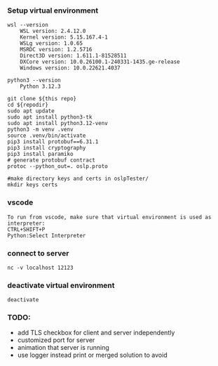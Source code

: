 ### **Setup virtual environment**
```shell
wsl --version
    WSL version: 2.4.12.0
    Kernel version: 5.15.167.4-1
    WSLg version: 1.0.65
    MSRDC version: 1.2.5716
    Direct3D version: 1.611.1-81528511
    DXCore version: 10.0.26100.1-240331-1435.ge-release
    Windows version: 10.0.22621.4037

python3 --version
    Python 3.12.3

git clone ${this repo}
cd ${repodir}
sudo apt update
sudo apt install python3-tk
sudo apt install python3.12-venv
python3 -m venv .venv
source .venv/bin/activate
pip3 install protobuf==6.31.1
pip3 install cryptography
pip3 install paramiko
# generate protobuf contract
protoc --python_out=. oslp.proto

#make directory keys and certs in oslpTester/
mkdir keys certs

```
### vscode
```text
To run from vscode, make sure that virtual environment is used as interpreter:
CTRL+SHIFT+P 
Python:Select Interpreter
```

### connect to server
```shell
nc -v localhost 12123
```

### deactivate virtual environment
```shell
deactivate
```

### TODO:
* add TLS checkbox for client and server independently
* customized port for server
* animation that server is running
* use logger instead print or merged solution to avoid 